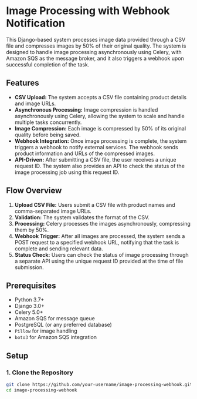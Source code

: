 # Image Processing with Webhook Notification

This Django-based system processes image data provided through a CSV file and compresses images by 50% of their original quality. The system is designed to handle image processing asynchronously using Celery, with Amazon SQS as the message broker, and it also triggers a webhook upon successful completion of the task.

## Features

- **CSV Upload:** The system accepts a CSV file containing product details and image URLs.
- **Asynchronous Processing:** Image compression is handled asynchronously using Celery, allowing the system to scale and handle multiple tasks concurrently.
- **Image Compression:** Each image is compressed by 50% of its original quality before being saved.
- **Webhook Integration:** Once image processing is complete, the system triggers a webhook to notify external services. The webhook sends product information and URLs of the compressed images.
- **API-Driven:** After submitting a CSV file, the user receives a unique request ID. The system also provides an API to check the status of the image processing job using this request ID.

## Flow Overview

1. **Upload CSV File:** Users submit a CSV file with product names and comma-separated image URLs.
2. **Validation:** The system validates the format of the CSV.
3. **Processing:** Celery processes the images asynchronously, compressing them by 50%.
4. **Webhook Trigger:** After all images are processed, the system sends a POST request to a specified webhook URL, notifying that the task is complete and sending relevant data.
5. **Status Check:** Users can check the status of image processing through a separate API using the unique request ID provided at the time of file submission.

## Prerequisites

- Python 3.7+
- Django 3.0+
- Celery 5.0+
- Amazon SQS for message queue
- PostgreSQL (or any preferred database)
- `Pillow` for image handling
- `boto3` for Amazon SQS integration

## Setup

### 1. Clone the Repository

```bash
git clone https://github.com/your-username/image-processing-webhook.git
cd image-processing-webhook
